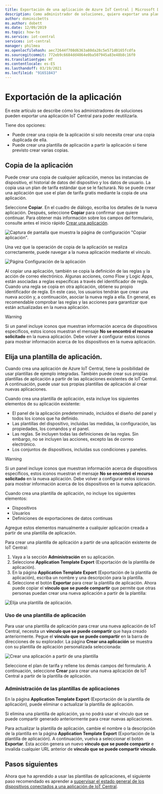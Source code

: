 ```yaml
---
title: Exportación de una aplicación de Azure IoT Central | Microsoft Docs
description: Como administrador de soluciones, quiero exportar una plantilla de aplicación para poder reutilizarla.
author: dominicbetts
ms.author: dobett
ms.date: 12/09/2019
ms.topic: how-to
ms.service: iot-central
services: iot-central
manager: philmea
ms.openlocfilehash: aec72644f708d6363a80da28c5e571d0165fcdfa
ms.sourcegitcommit: 772eb9c6684dd4864e0ba507945a83e48b8c16f0
ms.translationtype: HT
ms.contentlocale: es-ES
ms.lasthandoff: 03/19/2021
ms.locfileid: "91651843"
---
```

# <a name="export-your-application"></a>Exportación de la aplicación

En este artículo se describe cómo los administradores de soluciones pueden exportar una aplicación IoT Central para poder reutilizarla.

Tiene dos opciones:

- Puede crear una copia de la aplicación si solo necesita crear una copia duplicada de ella.
- Puede crear una plantilla de aplicación a partir la aplicación si tiene previsto crear varias copias.

## <a name="copy-your-application"></a>Copia de la aplicación

Puede crear una copia de cualquier aplicación, menos las instancias de dispositivo, el historial de datos del dispositivo y los datos de usuario. La copia usa un plan de tarifa estándar que se le facturará. No se puede crear una aplicación que use el plan de tarifa gratis mediante la copia de una aplicación.

Seleccione **Copiar**. En el cuadro de diálogo, escriba los detalles de la nueva aplicación. Después, seleccione **Copiar** para confirmar que quiere continuar. Para obtener más información sobre los campos del formulario, consulte antes el inicio rápido [Crear una aplicación](quick-deploy-iot-central.md).

![Captura de pantalla que muestra la página de configuración "Copiar aplicación".](media/howto-use-app-templates/appcopy2.png)

Una vez que la operación de copia de la aplicación se realiza correctamente, puede navegar a la nueva aplicación mediante el vínculo.

![Página Configuración de la aplicación](media/howto-use-app-templates/appcopy3a.png)

Al copiar una aplicación, también se copia la definición de las reglas y la acción de correo electrónico. Algunas acciones, como Flow y Logic Apps, están asociadas a reglas específicas a través del identificador de regla. Cuando una regla se copia en otra aplicación, obtiene su propio identificador de regla. En este caso, los usuarios tendrán que crear una nueva acción y, a continuación, asociar la nueva regla a ella. En general, es recomendable comprobar las reglas y las acciones para garantizar que están actualizadas en la nueva aplicación.

> [!WARNING]
> Si un panel incluye iconos que muestran información acerca de dispositivos específicos, estos iconos muestran el mensaje **No se encontró el recurso solicitado** en la nueva aplicación. Debe volver a configurar estos iconos para mostrar información acerca de los dispositivos en la nueva aplicación.

## <a name="create-an-application-template"></a>Elija una plantilla de aplicación.

Cuando crea una aplicación de Azure IoT Central, tiene la posibilidad de usar plantillas de ejemplo integradas. También puede crear sus propias plantillas de aplicación a partir de las aplicaciones existentes de IoT Central. A continuación, puede usar sus propias plantillas de aplicación al crear nuevas aplicaciones.

Cuando crea una plantilla de aplicación, esta incluye los siguientes elementos de su aplicación existente:

- El panel de la aplicación predeterminado, incluidos el diseño del panel y todos los iconos que ha definido.
- Las plantillas del dispositivo, incluidas las medidas, la configuración, las propiedades, los comandos y el panel.
- Las reglas. Se incluyen todas las definiciones de las reglas. Sin embargo, no se incluyen las acciones, excepto las de correo electrónico.
- Los conjuntos de dispositivos, incluidas sus condiciones y paneles.

> [!WARNING]
> Si un panel incluye iconos que muestran información acerca de dispositivos específicos, estos iconos muestran el mensaje **No se encontró el recurso solicitado** en la nueva aplicación. Debe volver a configurar estos iconos para mostrar información acerca de los dispositivos en la nueva aplicación.

Cuando crea una plantilla de aplicación, no incluye los siguientes elementos:

- Dispositivos
- Usuarios
- Definiciones de exportaciones de datos continuas

Agregue estos elementos manualmente a cualquier aplicación creada a partir de una plantilla de aplicación.

Para crear una plantilla de aplicación a partir de una aplicación existente de IoT Central:

1. Vaya a la sección **Administración** en su aplicación.
1. Seleccione **Application Template Export** (Exportación de la plantilla de aplicación).
1. En la página **Application Template Export** (Exportación de la plantilla de aplicación), escriba un nombre y una descripción para la plantilla.
1. Seleccione el botón **Exportar** para crear la plantilla de aplicación. Ahora puede copiar el **vínculo que se puede compartir** que permite que otras personas puedan crear una nueva aplicación a partir de la plantilla:

![Elija una plantilla de aplicación.](media/howto-use-app-templates/create-template.png)

### <a name="use-an-application-template"></a>Uso de una plantilla de aplicación

Para usar una plantilla de aplicación para crear una nueva aplicación de IoT Central, necesita un **vínculo que se puede compartir** que haya creado anteriormente. Pegue el **vínculo que se puede compartir** en la barra de direcciones de su explorador. La página **Crear una aplicación**  se muestra con su plantilla de aplicación personalizada seleccionada:

![Crear una aplicación a partir de una plantilla](media/howto-use-app-templates/create-app.png)

Seleccione el plan de tarifa y rellene los demás campos del formulario. A continuación, seleccione **Crear** para crear una nueva aplicación de IoT Central a partir de la plantilla de aplicación.

### <a name="manage-application-templates"></a>Administración de las plantillas de aplicaciones

En la página **Application Template Export** (Exportación de la plantilla de aplicación), puede eliminar o actualizar la plantilla de aplicación.

Si elimina una plantilla de aplicación, ya no podrá usar el vínculo que se puede compartir generado anteriormente para crear nuevas aplicaciones.

Para actualizar la plantilla de aplicación, cambie el nombre o la descripción de la plantilla en la página **Application Template Export** (Exportación de la plantilla de aplicación). A continuación, vuelva a seleccionar el botón **Exportar**. Esta acción genera un nuevo **vínculo que se puede compartir** e invalida cualquier URL anterior de **vínculo que se puede compartir vínculo**.

## <a name="next-steps"></a>Pasos siguientes

Ahora que ha aprendido a usar las plantillas de aplicaciones, el siguiente paso recomendado es aprender a [supervisar el estado general de los dispositivos conectados a una aplicación de IoT Central](howto-monitor-application-health.md).
